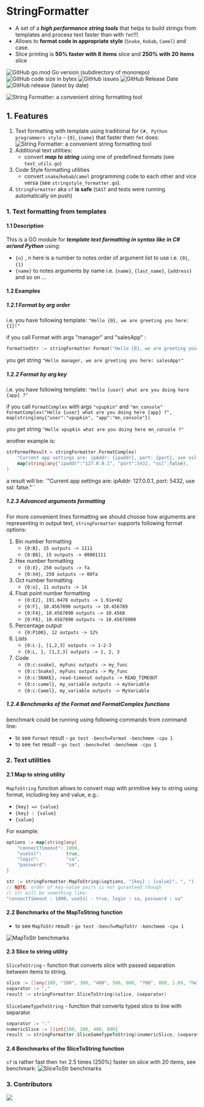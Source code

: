 # StringFormatter

* A set of a ***high performance string tools*** that helps to build strings from templates and process text faster than with `fmt`!!!.
* Allows to **format code in appropriate style** (`Snake`, `Kebab`, `Camel`) and case.
* Slice printing is **50% faster with 8 items** slice and **250% with 20 items** slice 

![GitHub go.mod Go version (subdirectory of monorepo)](https://img.shields.io/github/go-mod/go-version/wissance/stringFormatter?style=plastic) 
![GitHub code size in bytes](https://img.shields.io/github/languages/code-size/wissance/stringFormatter?style=plastic) 
![GitHub issues](https://img.shields.io/github/issues/wissance/stringFormatter?style=plastic)
![GitHub Release Date](https://img.shields.io/github/release-date/wissance/stringFormatter) 
![GitHub release (latest by date)](https://img.shields.io/github/downloads/wissance/stringFormatter/v1.6.1/total?style=plastic)

![String Formatter: a convenient string formatting tool](img/sf_cover.png)

## 1. Features

1. Text formatting with template using traditional for `C#, Python programmers style` - `{0}`, `{name}` that faster then `fmt` does:
![String Formatter: a convenient string formatting tool](img/benchmarks_adv.png)
2. Additional text utilities:
   - convert ***map to string*** using one of predefined formats (see `text_utils.go`)
3. Code Style formatting utilities
   - convert `snake`/`kebab`/`camel` programming code to each other and vice versa (see `stringstyle_formatter.go`).
4. `StringFormatter` aka `sf` **is safe** (`SAST` and tests were running automatically on push) 

### 1. Text formatting from templates

#### 1.1 Description

This is a GO module for ***template text formatting in syntax like in C# or/and Python*** using:
- `{n}` , n here is a number to notes order of argument list to use i.e. `{0}`, `{1}`
- `{name}` to notes arguments by name i.e. `{name}`, `{last_name}`, `{address}` and so on ...

#### 1.2 Examples

##### 1.2.1 Format by arg order

i.e. you have following template:  `"Hello {0}, we are greeting you here: {1}!"`

if you call Format with args "manager" and "salesApp" :

```go
formattedStr := stringFormatter.Format("Hello {0}, we are greeting you here: {1}!", "manager", "salesApp")
```

you get string `"Hello manager, we are greeting you here: salesApp!"`

##### 1.2.2 Format by arg key

i.e. you have following template: `"Hello {user} what are you doing here {app} ?"`

if you call `FormatComplex` with args `"vpupkin"` and `"mn_console"` `FormatComplex("Hello {user} what are you doing here {app} ?", map[string]any{"user":"vpupkin", "app":"mn_console"})`

you get string `"Hello vpupkin what are you doing here mn_console ?"`

another example is:

```go
strFormatResult = stringFormatter.FormatComplex(
	"Current app settings are: ipAddr: {ipaddr}, port: {port}, use ssl: {ssl}.", 
	map[string]any{"ipaddr":"127.0.0.1", "port":5432, "ssl":false},
)
```
a result will be: `"Current app settings are: ipAddr: 127.0.0.1, port: 5432, use ssl: false."``

##### 1.2.3 Advanced arguments formatting

For more convenient lines formatting we should choose how arguments are representing in output text, 
`stringFormatter` supports following format options:
1. Bin number formatting 
   - `{0:B}, 15 outputs -> 1111`
   - `{0:B8}, 15 outputs -> 00001111`
2. Hex number formatting
   - `{0:X}, 250 outputs -> fa`
   - `{0:X4}, 250 outputs -> 00fa`
3. Oct number formatting
   - `{0:o}, 11 outputs -> 14`
4. Float point number formatting
   - `{0:E2}, 191.0478 outputs -> 1.91e+02`
   - `{0:F}, 10.4567890 outputs -> 10.456789`
   - `{0:F4}, 10.4567890 outputs -> 10.4568`
   - `{0:F8}, 10.4567890 outputs -> 10.45678900`
5. Percentage output
   - `{0:P100}, 12 outputs -> 12%`
6. Lists
   - `{0:L-}, [1,2,3] outputs -> 1-2-3`
   - `{0:L, }, [1,2,3] outputs -> 1, 2, 3`
7. Code
   - `{0:c:snake}, myFunc outputs -> my_func`
   - `{0:c:Snake}, myFunc outputs -> My_func`
   - `{0:c:SNAKE}, read-timeout outputs -> READ_TIMEOUT`
   - `{0:c:camel}, my_variable outputs -> myVariable`
   - `{0:c:Camel}, my_variable outputs -> MyVariable`

##### 1.2.4 Benchmarks of the Format and FormatComplex functions

benchmark could be running using following commands from command line:
* to see `Format` result - `go test -bench=Format -benchmem -cpu 1`
* to see `fmt` result - `go test -bench=Fmt -benchmem -cpu 1`

### 2. Text utilities

#### 2.1 Map to string utility

`MapToString` function allows to convert map with primitive key to string using format, including key and value, e.g.:
* `{key} => {value}`
* `{key} : {value}`
* `{value}`

For example:
```go
options := map[string]any{
	"connectTimeout": 1000,
	"useSsl":         true,
	"login":          "sa",
	"password":       "sa",
}

str := stringFormatter.MapToString(&options, "{key} : {value}", ", ")
// NOTE: order of key-value pairs is not guranteed though
// str will be something like:
"connectTimeout : 1000, useSsl : true, login : sa, password : sa"
```

#### 2.2 Benchmarks of the MapToString function

* to see `MapToStr` result - `go test -bench=MapToStr -benchmem -cpu 1`

![MapToStr benchmarks](/img/map2str_benchmarks.png)

#### 2.3 Slice to string utility

`SliceToString` - function that converts slice with passed separation between items to string.
```go
slice := []any{100, "200", 300, "400", 500, 600, "700", 800, 1.09, "hello"}
separator := ","
result := stringFormatter.SliceToString(&slice, &separator)
```

`SliceSameTypeToString` - function that converts typed slice to line with separator
```go
separator := ":"
numericSlice := []int{100, 200, 400, 800}
result := stringFormatter.SliceSameTypeToString(&numericSlice, &separator)
```

#### 2.4 Benchmarks of the SliceToString function

`sf` is rather fast then `fmt` 2.5 times (250%) faster on slice with 20 items, see benchmark:
![SliceToStr benchmarks](/img/slice2str_benchmarks.png)

### 3. Contributors

<a href="https://github.com/Wissance/stringFormatter/graphs/contributors">
  <img src="https://contrib.rocks/image?repo=Wissance/stringFormatter" />
</a>

